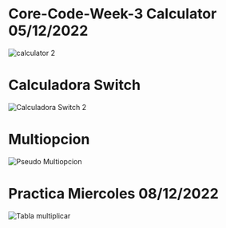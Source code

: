 # Core-Code-Week-3 Calculator 05/12/2022

![calculator 2](https://user-images.githubusercontent.com/116478599/205794254-baef71d1-67e0-4651-9ce5-c0d6712d3f2e.PNG)

# Calculadora Switch 

![Calculadora Switch 2](https://user-images.githubusercontent.com/116478599/206078395-b848fd97-0e48-4b4b-9282-4b4197224d2e.PNG)

# Multiopcion 

![Pseudo Multiopcion](https://user-images.githubusercontent.com/116478599/206354085-382a960f-8db8-4725-a3dc-3679edf55e46.PNG)

# Practica Miercoles 08/12/2022

![Tabla multiplicar](https://user-images.githubusercontent.com/116478599/206605249-0ec9070a-dd51-4398-b090-dfa278774acd.PNG)
